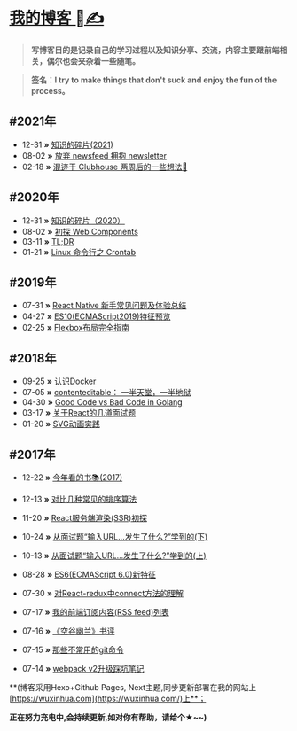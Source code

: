 # [我的博客 ✍️](https://m1sery.github.io/)

> **写博客目的是记录自己的学习过程以及知识分享、交流，内容主要跟前端相关，偶尔也会夹杂着一些随笔。**

> **签名：I try to make things that don't suck and enjoy the fun of the process。**

## #2021年
* 12-31 **»** [知识的碎片(2021)](https://m1sery.github.io/2021/12/31/The-Daily-Notes-Of-2021/)
* 08-02 **»** [放弃 newsfeed 拥抱 newsletter](https://m1sery.github.io/2021/12/31/The-Daily-Notes-Of-2021/)
* 02-18 **»** [混迹于 Clubhouse 两周后的一些想法🤔](https://m1sery.github.io/2021/02/18/Discussion-On-The-Popularity-Of-Clubhouse/)
## #2020年
* 12-31 **»** [知识的碎片（2020）](https://m1sery.github.io/2020/12/31/The-Daily-Notes-Of-2020/)
* 08-02 **»** [初探 Web Components](https://m1sery.github.io/2020/08/02/Web-Components/)
* 03-11 **»** [TL;DR](https://m1sery.github.io/2020/03/11/Too-Long-Dont-Read/)
* 01-21 **»** [Linux 命令行之 Crontab](https://m1sery.github.io/2020/01/21/Learning-Linux-Series-Command-Line-Crontab/)

## #2019年
* 07-31 **»** [React Native 新手常见问题及体验总结](https://m1sery.github.io/2019/07/31/The-common-issues-and-errors-I-have-faced-as-a-react-native-beginner/)  
* 04-27 **»** [ES10(ECMAScript2019)特征预览](https://m1sery.github.io/2019/04/27/A-Preview-Of-ECMAScript2019-ES10/)
* 02-25 **»** [Flexbox布局完全指南](https://m1sery.github.io/2019/02/25/The-Guide-To-Flexbox/)
## #2018年
* 09-25 **»** [认识Docker](https://m1sery.github.io/2018/09/25/Dive-Into-Docker/)  
* 07-05 **»** [contenteditable： 一半天堂，一半地狱](https://m1sery.github.io/2018/07/05/Contenteditable-The-Good-Part-And-The-Ugly/)
* 04-30 **»** [Good Code vs Bad Code in Golang](https://m1sery.github.io/2018/04/30/Good-Code-vs-Bad-Code-in-Golang(%E7%BF%BB%E8%AF%91)/)
* 03-17 **»** [关于React的几道面试题](https://m1sery.github.io/2018/03/17/The-questions-about-react-and-redux-in-interview/)
* 01-20 **»** [SVG动画实践](https://m1sery.github.io/2018/01/20/The-svg-animation-in-action/)
## #2017年
* 12-22 **»** [今年看的书📚(2017)](https://m1sery.github.io/2017/12/22/The-reading-book-list-in-2017/)
* 12-13 **»** [对比几种常见的排序算法](https://m1sery.github.io/2017/12/13/The-think-of-sort-algorithms/)
* 11-20 **»** [React服务端渲染(SSR)初探](https://m1sery.github.io/2017/11/20/React-ssr-exploration/)
* 10-24 **»** [从面试题“输入URL...发生了什么?”学到的(下)](https://m1sery.github.io/2017/10/24/What-happen-from-input-the-URL-in-the-browser-to-the-page-bring-out-part2/)
* 10-13 **»** [从面试题“输入URL...发生了什么?”学到的(上)](https://m1sery.github.io/2017/10/13/What-happen-from-input-the-URL-in-the-browser-to-the-page-bring-out/)
* 08-28 **»** [ES6(ECMAScript 6.0)新特征](https://m1sery.github.io/2017/08/28/The-es6-features-learning-notes/)

* 07-30 **»** [对React-redux中connect方法的理解](https://m1sery.github.io/2017/07/30/React-redux-connect-Explain-in-detail/)
* 07-17 **»** [我的前端订阅内容(RSS feed)列表](https://m1sery.github.io/2017/07/17/My-favorite-fe-feed-RSS-feed-list/)
* 07-16 **»** [《空谷幽兰》书评](https://m1sery.github.io/2017/07/16/Book-review-Road-to-Heaven/)
* 07-15 **»** [那些不常用的git命令](https://m1sery.github.io/2017/07/15/The-git-you-may-not-frequently-used/)
* 07-14 **»** [webpack v2升级踩坑笔记](https://m1sery.github.io/2017/07/14/Migrating-webpack-from-v1-to-v2/)  

**(博客采用Hexo+Github Pages, Next主题,同步更新部署在我的网站上[https://wuxinhua.com](https://wuxinhua.com/)上**；  

**正在努力充电中,会持续更新,如对你有帮助，请给个★️~~)**